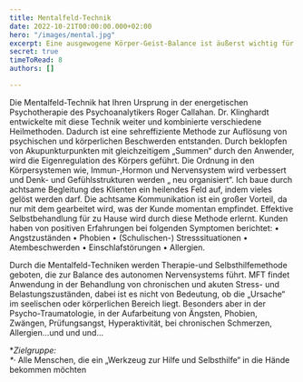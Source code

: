 ```yaml
---
title: Mentalfeld-Technik
date: 2022-10-21T00:00:00.000+02:00
hero: "/images/mental.jpg"
excerpt: Eine ausgewogene Körper-Geist-Balance ist äußerst wichtig für das Wohlbefinden.
secret: true
timeToRead: 8
authors: []

---
```

Die Mentalfeld-Technik hat Ihren Ursprung in der energetischen Psychotherapie des Psychoanalytikers Roger Callahan. Dr. Klinghardt entwickelte mit diese Technik weiter und kombinierte verschiedene Heilmethoden. Dadurch ist eine sehreffiziente Methode zur Auflösung von psychischen und körperlichen Beschwerden entstanden. Durch beklopfen von Akupunkturpunkten mit gleichzeitigem „Summen“ durch den Anwender, wird die Eigenregulation des Körpers geführt. Die Ordnung in den Körpersystemen wie, Immun-,Hormon und Nervensystem wird verbessert und Denk- und Gefühlsstrukturen werden „ neu organisiert“. Ich baue durch achtsame Begleitung des Klienten ein heilendes Feld auf, indem vieles gelöst werden darf. Die achtsame Kommunikation ist ein großer Vorteil, da nur mit dem gearbeitet wird, was der Kunde momentan empfindet. Effektive Selbstbehandlung für zu Hause wird durch diese Methode erlernt. Kunden haben von positiven Erfahrungen bei folgenden Symptomen berichtet: • Angstzuständen • Phobien • (Schulischen-) Stresssituationen • Atembeschwerden • Einschlafstörungen • Allergien. 

Durch die Mentalfeld-Techniken werden Therapie-und Selbsthilfemethode geboten, die zur Balance des autonomen Nervensystems führt. MFT findet Anwendung in der Behandlung von chronischen und akuten Stress- und Belastungszuständen, dabei ist es nicht von Bedeutung, ob die „Ursache“ im seelischen oder körperlichen Bereich liegt. Besonders aber in der Psycho-Traumatologie, in der Aufarbeitung von Ängsten, Phobien, Zwängen, Prüfungsangst, Hyperaktivität, bei chronischen Schmerzen, Allergien…und und und…

\*_Zielgruppe:  
\*_· Alle Menschen, die ein „Werkzeug zur Hilfe und Selbsthilfe“ in die Hände bekommen möchten